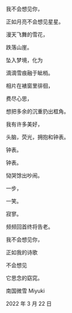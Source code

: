 　　我不会想见你，

　　正如月亮不会想见星星。



　　漫天飞舞的雪花，

　　跌落山崖。

　　坠入梦境，化为

　　滴滴雪痕融于眦梢。



　　相片在裱窗里徘徊，

　　费尽心思，

　　想把多余的沉重扔出框角。



　　我有许多美好，

　　头脑，荧光，拥抱和钟表。



　　钟表。

　　钟表。

　　恸哭馀出吵闹。



　　一步，

　　一笑。

　　寂寥。

　　频频回首终将告老。



　　我不会想见你，

　　正如我的诗歌

　　不会想见

　　它思念的窈窕。



　　南国微雪 Miyuki

　　2022 年 3 月 22 日

